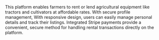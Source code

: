 This platform enables farmers to rent or lend agricultural equipment like tractors and cultivators at affordable rates. With secure profile management, With responsive design, users can easily manage personal details and track their listings. Integrated Stripe payments provide a convenient, secure method for handling rental transactions directly on the platform.
